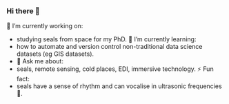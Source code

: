 ### Hi there 👋

🔭 I’m currently working on: 
* studying seals from space for my PhD.
🌱 I’m currently learning: 
* how to automate and version control non-traditional data science datasets (eg GIS datasets).
* 💬 Ask me about: 
* seals, remote sensing, cold places, EDI, immersive technology.
⚡ Fun fact: 
* seals have a sense of rhythm and can vocalise in ultrasonic frequencies 🦭.

